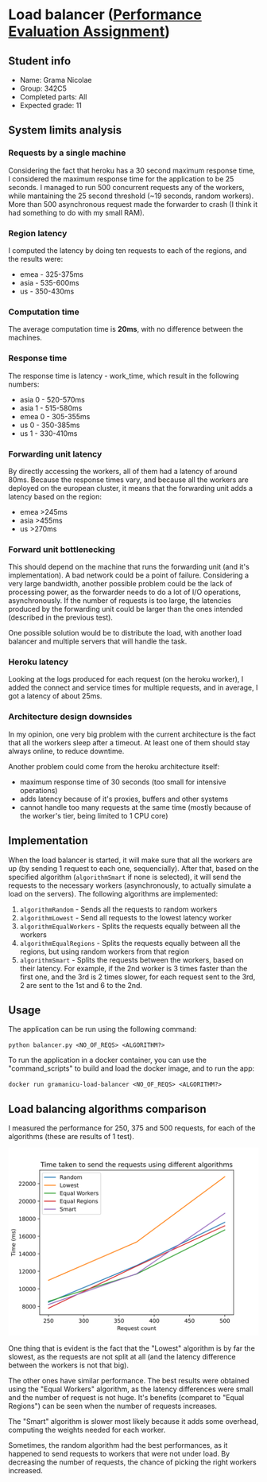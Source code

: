 # Load balancer ([Performance Evaluation Assignment](https://ocw.cs.pub.ro/courses/ep/teme/01))

## Student info

- Name: Grama Nicolae
- Group: 342C5
- Completed parts: All
- Expected grade: 11

## System limits analysis

### Requests by a single machine

Considering the fact that heroku has a 30 second maximum response time, I considered the maximum response time for the application to be 25 seconds. I managed to run 500 concurrent requests any of the workers, while mantaining the 25 second threshold (~19 seconds, random workers). More than 500 asynchronous request made the forwarder to crash (I think it had something to do with my small RAM).

### Region latency

I computed the latency by doing ten requests to each of the regions, and the results were:

- emea - 325-375ms
- asia - 535-600ms
- us - 350-430ms

### Computation time

The average computation time is __20ms__, with no difference between the machines.

### Response time

The response time is latency - work_time, which result in the following numbers:

- asia 0 - 520-570ms
- asia 1 - 515-580ms
- emea 0 - 305-355ms
- us 0 - 350-385ms
- us 1 - 330-410ms

### Forwarding unit latency

By directly accessing the workers, all of them had a latency of around 80ms. Because the response times vary, and because all the workers are deployed on the european cluster, it means that the forwarding unit adds a latency based on the region:

- emea >245ms
- asia >455ms
- us >270ms

### Forward unit bottlenecking

This should depend on the machine that runs the forwarding unit (and it's implementation). A bad network could be a point of failure. Considering a very large bandwidth, another possible problem could be the lack of processing power, as the forwarder needs to do a lot of I/O operations, asynchronously. If the number of requests is too large, the latencies produced by the forwarding unit could be larger than the ones intended (described in the previous test).

One possible solution would be to distribute the load, with another load balancer and multiple servers that will handle the task.

### Heroku latency

Looking at the logs produced for each request (on the heroku worker), I added the connect and service times for multiple requests, and in average, I got a latency of about 25ms.

### Architecture design downsides

In my opinion, one very big problem with the current architecture is the fact that all the workers sleep after a timeout. At least one of them should stay always online, to reduce downtime.

Another problem could come from the heroku architecture itself:

- maximum response time of 30 seconds (too small for intensive operations)
- adds latency because of it's proxies, buffers and other systems
- cannot handle too many requests at the same time (mostly because of the worker's tier, being limited to 1 CPU core)

## Implementation

When the load balancer is started, it will make sure that all the workers are up (by sending 1 request to each one, sequencially). After that, based on the specified algorithm (`algorithmSmart` if none is selected), it will send the requests to the necessary workers (asynchronously, to actually simulate a load on the servers). The following algorithms are implemented:

1. `algorithmRandom` - Sends all the requests to random workers
2. `algorithmLowest` - Send all requests to the lowest latency worker
3. `algorithmEqualWorkers` - Splits the requests equally between all the workers
4. `algorithmEqualRegions` - Splits the requests equally between all the regions, but using random workers from that region
5. `algorithmSmart` - Splits the requests between the workers, based on their latency. For example, if the 2nd worker is 3 times faster than the first one, and the 3rd is 2 times slower, for each request sent to the 3rd, 2 are sent to the 1st and 6 to the 2nd.

## Usage

The application can be run using the following command:

`python balancer.py <NO_OF_REQS> <ALGORITHM?>`

To run the application in a docker container, you can use the "command_scripts" to build and load the docker image, and to run the app:

`docker run gramanicu-load-balancer <NO_OF_REQS> <ALGORITHM?>`

## Load balancing algorithms comparison

I measured the performance for 250, 375 and 500 requests, for each of the algorithms (these are results of 1 test).

![Full Graph](./graphics/full.svg "Full graph")

One thing that is evident is the fact that the "Lowest" algorithm is by far the slowest, as the requests are not split at all (and the latency difference between the workers is not that big).

The other ones have similar performance. The best results were obtained using the "Equal Workers" algorithm, as the latency differences were small and the
number of request is not huge. It's benefits (comparet to "Equal Regions") can be seen when the number of requests increases.

The "Smart" algorithm is slower most likely because it adds some overhead, computing the weights needed for each worker.

Sometimes, the random algorithm had the best performances, as it happened to send requests to workers that were not under load. By decreasing the number of requests, the chance of picking the right workers increased.
